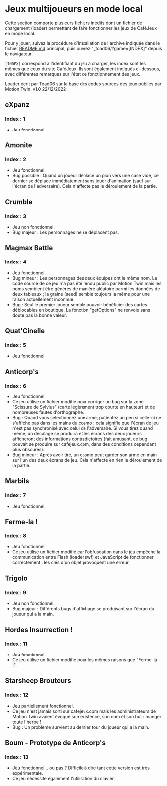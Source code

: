# Jeux multijoueurs en mode local

Cette section comporte plusieurs fichiers inédits dont un fichier de chargement (loader) permettant de faire fonctionner les jeux de CaféJeux en mode local.

Pour y jouer, suivez la procédure d'installation de l'archive indiquée dans le fichier <a href="../README.md">README.md</a> principal, puis ouvrez "_toad06/?game=[INDEX]" depuis le navigateur.

`[INDEX]` correspond à l'identifiant du jeu à charger, les index sont les mêmes que ceux du site CaféJeux. Ils sont également indiqués ci-dessous, avec différentes remarques sur l'état de fonctionnement des jeux.

Loader écrit par Toad06 sur la base des codes sources des jeux publiés par Motion Twin.
v1.0 22/12/2022


## eXpanz
### Index : 1
- Jeu fonctionnel.

## Amonite
### Index : 2
- Jeu fonctionnel.
- Bug possible : Quand un joueur déplace un pion vers une case vide, ce dernier se déplace immédiatement sans jouer d'animation (sauf sur l'écran de l'adversaire). Cela n'affecte pas le déroulement de la partie.

## Crumble
### Index : 3
- Jeu non fonctionnel.
- Bug majeur : Les personnages ne se déplacent pas.

## Magmax Battle
### Index : 4
- Jeu fonctionnel.
- Bug mineur : Les personnages des deux équipes ont le même nom. Le code source de ce jeu n'a pas été rendu public par Motion Twin mais les noms semblent être générés de manière aléatoire parmi les données de deux tableaux ; la graine (seed) semble toujours la même pour une raison actuellement inconnue.
- Bug : Seul le premier joueur semble pouvoir bénéficier des cartes déblocables en boutique. La fonction "getOptions" ne renvoie sans doute pas la bonne valeur.

## Quat'Cinelle
### Index : 5
- Jeu fonctionnel.

## Anticorp's
### Index : 6
- Jeu fonctionnel.
- Ce jeu utilise un fichier modifié pour corriger un bug sur la zone "Scissure de Sylvius" (carte légèrement trop courte en hauteur) et de nombreuses fautes d'orthographe.
- Bug : Quand vous sélectionnez une arme, patientez un peu si celle-ci ne s'affiche pas dans les mains du cosmo : cela signifie que l'écran de jeu n'est pas synchronisé avec celui de l'adversaire. Si vous tirez quand même, un décalage se produira et les écrans des deux joueurs afficheront des informations contradictoires (fait amusant, ce bug pouvait se produire sur cafejeux.com, dans des conditions cependant plus obscures).
- Bug mineur : Après avoir tiré, un cosmo peut garder son arme en main sur l'un des deux écrans de jeu. Cela n'affecte en rien le déroulement de la partie.

## Marbils
### Index : 7
- Jeu fonctionnel.

## Ferme-la !
### Index : 8
- Jeu fonctionnel.
- Ce jeu utilise un fichier modifié car l'obfuscation dans le jeu empêche la communication entre Flash (loader.swf) et JavaScript de fonctionner correctement : les clés d'un objet provoquent une erreur.

## Trigolo
### Index : 9
- Jeu non fonctionnel.
- Bug majeur : Différents bugs d'affichage se produisant sur l'écran du joueur qui a la main.

## Hordes Insurrection !
### Index : 11
- Jeu fonctionnel.
- Ce jeu utilise un fichier modifié pour les mêmes raisons que "Ferme-la !".

## Starsheep Brouteurs
### Index : 12
- Jeu partiellement fonctionnel.
- Ce jeu n'est jamais sorti sur cafejeux.com mais les administrateurs de Motion Twin avaient évoqué son existence, son nom et son but : manger toute l'herbe !
- Bug : Un problème survient au dernier tour du joueur qui a la main.

## Boum - Prototype de Anticorp's
### Index : 13
- Jeu fonctionnel... ou pas ? Difficile à dire tant cette version est très expérimentale.
- Ce jeu nécessite également l'utilisation du clavier.
